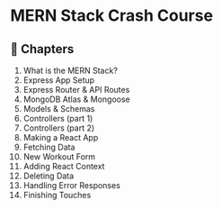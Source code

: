 # MERN Stack Crash Course

## 📖 Chapters

1. What is the MERN Stack?
1. Express App Setup
1. Express Router & API Routes
1. MongoDB Atlas & Mongoose
1. Models & Schemas
1. Controllers (part 1)
1. Controllers (part 2)
1. Making a React App
1. Fetching Data
1. New Workout Form
1. Adding React Context
1. Deleting Data
1. Handling Error Responses
1. Finishing Touches
